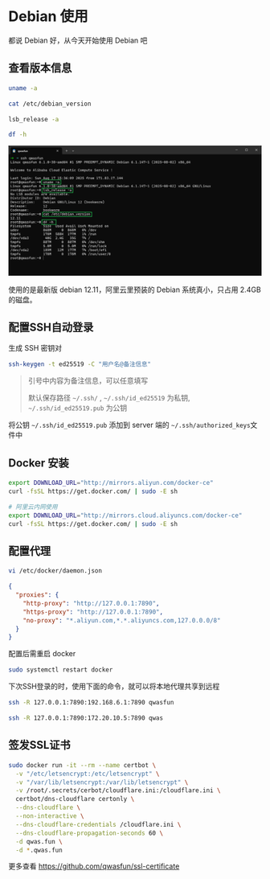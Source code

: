 # Debian 使用

都说 Debian 好，从今天开始使用 Debian 吧

## 查看版本信息

```bash
uname -a
```

```sh
cat /etc/debian_version
```

```sh
lsb_release -a
```

```bash
df -h
```

![debian system info](../../public/static/2025/08/debian-system-info.png)

使用的是最新版 debian 12.11，阿里云里预装的 Debian 系统真小，只占用 2.4GB 的磁盘。

## 配置SSH自动登录

生成 SSH 密钥对

```bash
ssh-keygen -t ed25519 -C "用户名@备注信息"
```

> 引号中内容为备注信息，可以任意填写
>
> 默认保存路径 `~/.ssh/` , `~/.ssh/id_ed25519` 为私钥, `~/.ssh/id_ed25519.pub` 为公钥

将公钥 `~/.ssh/id_ed25519.pub` 添加到 server 端的 `~/.ssh/authorized_keys`文件中

## Docker 安装

```bash
export DOWNLOAD_URL="http://mirrors.aliyun.com/docker-ce"
curl -fsSL https://get.docker.com/ | sudo -E sh
```

```bash
# 阿里云内网使用
export DOWNLOAD_URL="http://mirrors.cloud.aliyuncs.com/docker-ce"
curl -fsSL https://get.docker.com/ | sudo -E sh
```

## 配置代理

```bash
vi /etc/docker/daemon.json
```

```json
{
  "proxies": {
    "http-proxy": "http://127.0.0.1:7890",
    "https-proxy": "http://127.0.0.1:7890",
    "no-proxy": "*.aliyun.com,*.*.aliyuncs.com,127.0.0.0/8"
  }
}
```

配置后需重启 docker

```bash
sudo systemctl restart docker
```

下次SSH登录的时，使用下面的命令，就可以将本地代理共享到远程

```bash
ssh -R 127.0.0.1:7890:192.168.6.1:7890 qwasfun
```

```bash
ssh -R 127.0.0.1:7890:172.20.10.5:7890 qwas
```

## 签发SSL证书

```bash
sudo docker run -it --rm --name certbot \
  -v "/etc/letsencrypt:/etc/letsencrypt" \
  -v "/var/lib/letsencrypt:/var/lib/letsencrypt" \
  -v /root/.secrets/cerbot/cloudflare.ini:/cloudflare.ini \
  certbot/dns-cloudflare certonly \
  --dns-cloudflare \
  --non-interactive \
  --dns-cloudflare-credentials /cloudflare.ini \
  --dns-cloudflare-propagation-seconds 60 \
  -d qwas.fun \
  -d *.qwas.fun
```

更多查看 https://github.com/qwasfun/ssl-certificate
